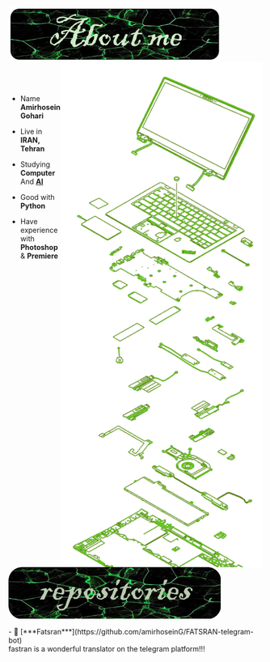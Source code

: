 <div>

<img src="./images/aboutme.png" width="420" align="center" />

<br/>
<img src="./images/laptop.png" width="400" align="right"/>

<br/>
<br/>
<br/>


- Name **Amirhosein Gohari**

- Live in **IRAN, Tehran**

- Studying **Computer** And [**AI**](https://en.wikipedia.org/wiki/Artificial_intelligence)

- Good with **Python** 

- Have experience with **Photoshop** & **Premiere**
<br/>

<img src="./images/repositories.png" width="420" align="center" />

<br/>
<br>
- 📗 [***Fatsran***](https://github.com/amirhoseinG/FATSRAN-telegram-bot) <br/>
fastran is a wonderful translator on the telegram platform!!!

</div>
